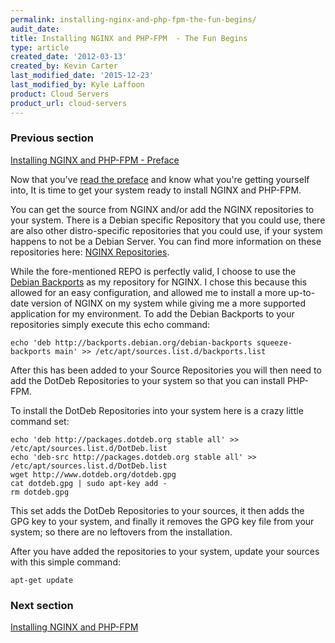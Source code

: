 ```yaml
---
permalink: installing-nginx-and-php-fpm-the-fun-begins/
audit_date:
title: Installing NGINX and PHP-FPM  - The Fun Begins
type: article
created_date: '2012-03-13'
created_by: Kevin Carter
last_modified_date: '2015-12-23'
last_modified_by: Kyle Laffoon
product: Cloud Servers
product_url: cloud-servers
---
```


### Previous section

[Installing NGINX and PHP-FPM - Preface](/how-to/installing-nginx-and-php-fpm-preface)

Now that you've [read the preface](/how-to/installing-nginx-and-php-fpm-preface)
and know what you're getting yourself into, It is time to get your
system ready to install NGINX and PHP-FPM.

You can get the source from NGINX and/or add the NGINX repositories to
your system. There is a Debian specific Repository that you could use,
there are also other distro-specific repositories that you could use, if
your system happens to not be a Debian Server. You can find more
information on these repositories here: [NGINX Repositories](http://wiki.nginx.org/Install).

While the fore-mentioned REPO is perfectly valid, I choose to use
the [Debian Backports](http://backports-master.debian.org/Instructions/) as
my repository for NGINX. I chose this because this allowed for an easy
configuration, and allowed me to install a more up-to-date version of
NGINX on my system while giving me a more supported application for my
environment. To add the Debian Backports to your repositories simply
execute this echo command:

```
echo 'deb http://backports.debian.org/debian-backports squeeze-backports main' >> /etc/apt/sources.list.d/backports.list
```

After this has been added to your Source Repositories you will then need
to add the DotDeb Repositories to your system so that you can install
PHP-FPM.

To install the DotDeb Repositories into your system here is a crazy
little command set:

```
echo 'deb http://packages.dotdeb.org stable all' >> /etc/apt/sources.list.d/DotDeb.list
echo 'deb-src http://packages.dotdeb.org stable all' >> /etc/apt/sources.list.d/DotDeb.list
wget http://www.dotdeb.org/dotdeb.gpg
cat dotdeb.gpg | sudo apt-key add -
rm dotdeb.gpg
```

This set adds the DotDeb Repositories to your sources, it then adds the
GPG key to your system, and finally it removes the GPG key file from
your system; so there are no leftovers from the installation.

After you have added the repositories to your system, update your
sources with this simple command:

```
apt-get update
```

### Next section

[Installing NGINX and PHP-FPM](/how-to/installing-nginx-and-php-fpm)

